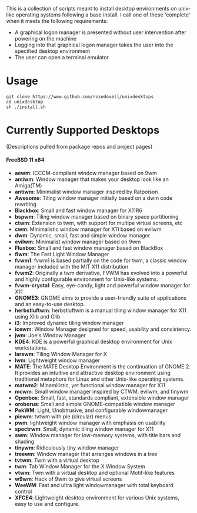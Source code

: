 This is a collection of scripts meant to install desktop environments on unix-like operating systems following a base install.  I call one of these 'complete' when it meets the following requirements:
* A graphical logon manager is presented without user intervention after powering on the machine
* Logging into that graphical logon manager takes the user into the specified desktop environment
* The user can open a terminal emulator

# Usage

```
git clone https://www.github.com/rosedovell/unixdesktops
cd unixdesktop
sh ./install.sh
```

# Currently Supported Desktops
(Descriptions pulled from package repos and project pages)
#### FreeBSD 11 x64
* **aewm**: ICCCM-compliant window manager based on 9wm
* **amiwm**: Window manager that makes your desktop look like an Amiga(TM)
* **antiwm**: Minimalist window manager inspired by Ratpoison
* **Awesome**: Tiling window manager initially based on a dwm code rewriting
* **Blackbox**: Small and fast window manager for X11R6
* **bspwm**: Tiling window manager based on binary space partitioning
* **ctwm**: Extension to twm, with support for multipe virtual screens, etc
* **cwm**: Minimalistic window manager for X11 based on evilwm
* **dwm**: Dynamic, small, fast and simple window manager
* **evilwm**: Minimalist window manager based on 9wm
* **Fluxbox**: Small and fast window manager based on BlackBox
* **flwm**: The Fast Light Window Manager
* **fvwm1**: fvwm1 is based partially on the code for twm, a classic window manager included with the MIT X11 distribution
* **fvwm2**: Originally a twm derivative, FVWM has evolved into a powerful and highly configurable environment for Unix-like systems.
* **fvwm-crystal**: Easy, eye-candy, light and powerful window manager for X11
* **GNOME3**: GNOME aims to provide a user-friendly suite of applications and an easy-to-use desktop.
* **herbstluftwm**: herbstluftwm is a manual tiling window manager for X11 using Xlib and Glib
* **i3**: Improved dynamic tiling window manager
* **icewm**: Window Manager designed for speed, usability and consistency.
* **jwm**: Joe's Window Manager
* **KDE4**: KDE is a powerful graphical desktop environment for Unix workstations.
* **larswm**: Tiling Window Manager for X
* **lwm**: Lightweight window manager
* **MATE**: The MATE Desktop Environment is the continuation of GNOME 2. It provides an intuitive and attractive desktop environment using traditional metaphors for Linux and other Unix-like operating systems.
* **matwm2**: Minamilistic, yet functional window manager for X11
* **mcwm**: Small window manager inspired by CTWM, evilwm, and tinywm
* **Openbox**: Small, fast, standards compliant, extensible window manager
* **oroborus**: Small and simple GNOME-compatible window manager
* **PekWM**: Light, Unobtrusive, and configurable windowmanager
* **piewm**: tvtwm with pie (circular) menus
* **pwm**: lightweight window manager with emphasis on usability
* **spectrwm**: Small, dynamic tiling window manager for X11
* **swm**: Window manager for low-memory systems, with title bars and shading
* **tinywm**: Ridiculously tiny window manager
* **treewm**: Window manager that arranges windows in a tree
* **tvtwm**: Twm with a virtual desktop
* **twm**: Tab Window Manager for the X Window System
* **vtwm**: Twm with a virtual desktop and optional Motif-like features
* **w9wm**: Hack of 9wm to give virtual screens
* **WeeWM**: Fast and ultra light windowmanager with total keyboard control
* **XFCE4**: Lightweight desktop environment for various Unix systems, easy to use and configure.

